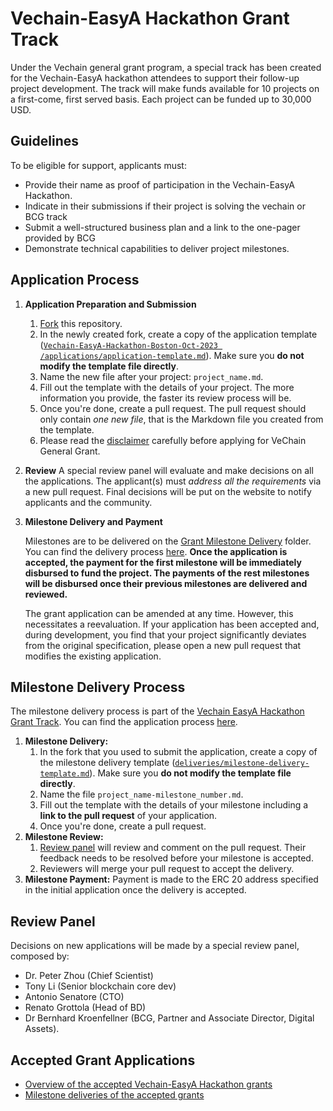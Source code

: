 # Vechain-EasyA Hackathon Grant Track
Under the Vechain general grant program, a special track has been created for the Vechain-EasyA hackathon attendees to support their follow-up project development. The track will make funds available for 10 projects on a first-come, first served basis. Each project can be funded up to 30,000 USD. 

## Guidelines

To be eligible for support, applicants must:
- Provide their name as proof of participation in the Vechain-EasyA Hackathon.
- Indicate in their submissions if their project is solving the vechain or BCG track
- Submit a well-structured business plan and a link to the one-pager provided by BCG 
- Demonstrate technical capabilities to deliver project milestones.

## Application Process

1. **Application Preparation and Submission**
   1. [Fork](https://github.com/vechain/Grant-program) this repository.
   2. In the newly created fork, create a copy of the application template ([`Vechain-EasyA-Hackathon-Boston-Oct-2023
/applications/application-template.md`](
applications/application-template.md)). Make sure you **do not modify the template file directly**.
   3. Name the new file after your project: `project_name.md`.
   4. Fill out the template with the details of your project. The more information you provide, the faster its review process will be.
   5. Once you're done, create a pull request. The pull request should only contain _one new file_, that is the Markdown file you created from the template.
   6. Please read the [disclaimer](../disclaimer.md) carefully before applying for VeChain General Grant.

2. **Review**
   A special review panel will evaluate and make decisions on all the applications. The applicant(s) must _address all the requirements_ via a new pull request. Final decisions will be put on the website to notify applicants and the community.

3. **Milestone Delivery and Payment**

   Milestones are to be delivered on the [Grant Milestone Delivery](./milestone-delivery) folder. You can find the delivery process [here](milestone-delivery#milestone-delivery-process). **Once the application is accepted, the payment for the first milestone will be immediately disbursed to fund the project. The payments of the rest milestones will be disbursed once their previous milestones are delivered and reviewed.**

   The grant application can be amended at any time. However, this necessitates a reevaluation. If your application has been accepted and, during development, you find that your project significantly deviates from the original specification, please open a new pull request that modifies the existing application.

## Milestone Delivery Process

The milestone delivery process is part of the [Vechain EasyA Hackathon Grant Track](https://github.com/vechain/grant-program/Vechain-EasyA-Hackathon-Boston-Oct-2023/). You can find the application process [here](https://github.com/vechain/grant-program/Vechain-EasyA-Hackathon-Boston-Oct-2023/#application-process).  

1. **Milestone Delivery:**
   1. In the fork that you used to submit the application, create a copy of the milestone delivery template ([`deliveries/milestone-delivery-template.md`](deliveries/milestone-delivery-template.md)). Make sure you **do not modify the template file directly**.
   2. Name the file `project_name-milestone_number.md`.
   3. Fill out the template with the details of your milestone including a **link to the pull request** of your application.
   4. Once you're done, create a pull request.
2. **Milestone Review:**
   1. [Review panel](#review-panel) will review and comment on the pull request. Their feedback needs to be resolved before your milestone is accepted.
   2. Reviewers will merge your pull request to accept the delivery.
3. **Milestone Payment:**
    Payment is made to the ERC 20 address specified in the initial application once the delivery is accepted.

## Review Panel
  Decisions on new applications will be made by a special review panel, composed by:
  - Dr. Peter Zhou (Chief Scientist)
  - Tony Li (Senior blockchain core dev)
  - Antonio Senatore (CTO)
  - Renato Grottola (Head of BD)
  - Dr Bernhard Kroenfellner (BCG, Partner and Associate Director, Digital Assets).
 
## Accepted Grant Applications 
 - [Overview of the accepted Vechain-EasyA Hackathon grants](accepted_vechain-easyA_hackathon_applications.md)
 - [Milestone deliveries of the accepted grants](./milestone-delivery/deliveries)
